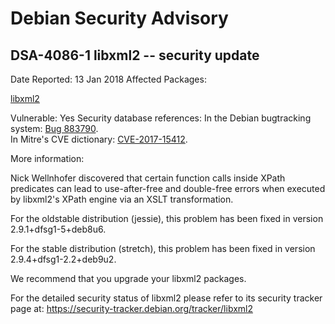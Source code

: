 
Debian Security Advisory
========================


DSA-4086-1 libxml2 -- security update
-------------------------------------



Date Reported:
13 Jan 2018
Affected Packages:

[libxml2](https://packages.debian.org/src:libxml2)

Vulnerable:
Yes
Security database references:
In the Debian bugtracking system: [Bug 883790](https://bugs.debian.org/cgi-bin/bugreport.cgi?bug=883790).  
In Mitre's CVE dictionary: [CVE-2017-15412](https://security-tracker.debian.org/tracker/CVE-2017-15412).  

More information:

Nick Wellnhofer discovered that certain function calls inside XPath
predicates can lead to use-after-free and double-free errors when
executed by libxml2's XPath engine via an XSLT transformation.


For the oldstable distribution (jessie), this problem has been fixed
in version 2.9.1+dfsg1-5+deb8u6.


For the stable distribution (stretch), this problem has been fixed in
version 2.9.4+dfsg1-2.2+deb9u2.


We recommend that you upgrade your libxml2 packages.


For the detailed security status of libxml2 please refer to its security
tracker page at:
<https://security-tracker.debian.org/tracker/libxml2>





